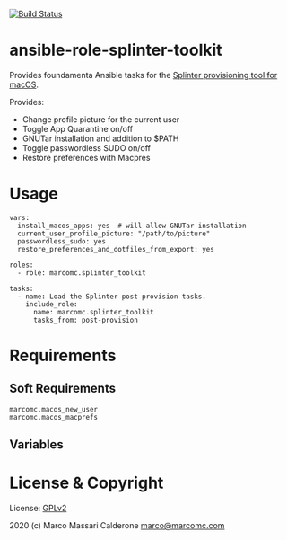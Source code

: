 [![Build Status](https://travis-ci.com/marcomc/ansible-role-splinter-toolkit.svg?branch=master)](https://travis-ci.com/marcomc/ansible-role-splinter-toolkit)

# ansible-role-splinter-toolkit
Provides foundamenta Ansible tasks for the [Splinter provisioning tool for macOS](https://github.com/marcomc/splinter).

Provides:
- Change profile picture for the current user
- Toggle App Quarantine on/off
- GNUTar installation and addition to $PATH
- Toggle passwordless SUDO on/off
- Restore preferences with Macpres

# Usage
    vars:
      install_macos_apps: yes  # will allow GNUTar installation
      current_user_profile_picture: "/path/to/picture"
      passwordless_sudo: yes
      restore_preferences_and_dotfiles_from_export: yes

    roles:
      - role: marcomc.splinter_toolkit

    tasks:
      - name: Load the Splinter post provision tasks.
        include_role:
          name: marcomc.splinter_toolkit
          tasks_from: post-provision


# Requirements

## Soft Requirements

    marcomc.macos_new_user
    marcomc.macos_macprefs

## Variables

# License & Copyright

License: [GPLv2](LICENSE.md)

2020 (c) Marco Massari Calderone <marco@marcomc.com>
